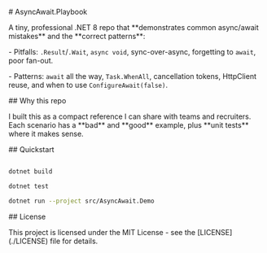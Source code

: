 \# AsyncAwait.Playbook



A tiny, professional .NET 8 repo that \*\*demonstrates common async/await mistakes\*\* and the \*\*correct patterns\*\*:



\- Pitfalls: `.Result`/`.Wait`, `async void`, sync-over-async, forgetting to `await`, poor fan-out.

\- Patterns: `await` all the way, `Task.WhenAll`, cancellation tokens, HttpClient reuse, and when to use `ConfigureAwait(false)`.



\## Why this repo

I built this as a compact reference I can share with teams and recruiters. Each scenario has a \*\*bad\*\* and \*\*good\*\* example, plus \*\*unit tests\*\* where it makes sense.



\## Quickstart

```bash

dotnet build

dotnet test

dotnet run --project src/AsyncAwait.Demo

```

\## License

This project is licensed under the MIT License - see the \[LICENSE](./LICENSE) file for details.

